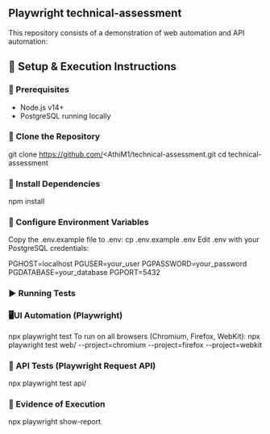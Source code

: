 ## Playwright technical-assessment
This repository consists of a demonstration of web automation and API automation:


## 🚀 Setup & Execution Instructions

### 🔧 Prerequisites

- Node.js v14+
- PostgreSQL running locally

### 📁 Clone the Repository

git clone https://github.com/<AthiM1/technical-assessment.git
cd technical-assessment


### 🔧 Install Dependencies

npm install

### 🔐 Configure Environment Variables
Copy the .env.example file to .env:
cp .env.example .env
Edit .env with your PostgreSQL credentials:


PGHOST=localhost
PGUSER=your_user
PGPASSWORD=your_password
PGDATABASE=your_database
PGPORT=5432

### ▶️ Running Tests

### 🖥UI Automation (Playwright)
npx playwright test
To run on all browsers (Chromium, Firefox, WebKit):
npx playwright test web/ --project=chromium --project=firefox --project=webkit

### 📡 API Tests (Playwright Request API)

npx playwright test api/

### 📄 Evidence of Execution
npx playwright show-report
